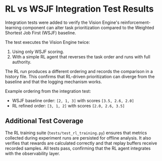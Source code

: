 # RL vs WSJF Integration Test Results

Integration tests were added to verify the Vision Engine's reinforcement-learning component can alter task prioritization compared to the Weighted Shortest Job First (WSJF) baseline.

The test executes the Vision Engine twice:
1. Using only WSJF scoring.
2. With a simple RL agent that reverses the task order and runs with full authority.

The RL run produces a different ordering and records the comparison in a history file. This confirms that RL-driven prioritization can diverge from the baseline and that the logging mechanism works.

Example ordering from the integration test:
- WSJF baseline order: ``[2, 1, 3]`` with scores ``[3.5, 2.6, 2.0]``
- RL refined order: ``[3, 1, 2]`` with scores ``[2.0, 2.6, 3.5]``

## Additional Test Coverage

The RL training suite (`tests/test_rl_training.py`) ensures that metrics collected during
experiment runs are persisted for offline analysis. It also verifies that rewards are
calculated correctly and that replay buffers receive recorded samples. All tests pass,
confirming that the RL agent integrates with the observability layer.

